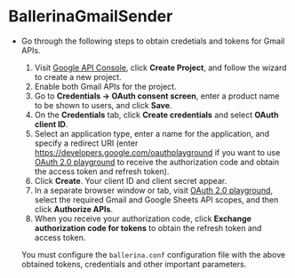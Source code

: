 # BallerinaGmailSender

- Go through the following steps to obtain credetials and tokens for Gmail APIs.
    1. Visit [Google API Console](https://console.developers.google.com), click **Create Project**, and follow the wizard 
    to create a new project.
    2. Enable both Gmail APIs for the project.
    3. Go to **Credentials -> OAuth consent screen**, enter a product name to be shown to users, and click **Save**.
    4. On the **Credentials** tab, click **Create credentials** and select **OAuth client ID**. 
    5. Select an application type, enter a name for the application, and specify a redirect URI 
    (enter https://developers.google.com/oauthplayground if you want to use 
    [OAuth 2.0 playground](https://developers.google.com/oauthplayground) to receive the authorization code and obtain the 
    access token and refresh token). 
    6. Click **Create**. Your client ID and client secret appear. 
    7. In a separate browser window or tab, visit [OAuth 2.0 playground](https://developers.google.com/oauthplayground), 
    select the required Gmail and Google Sheets API scopes, and then click **Authorize APIs**.
    8. When you receive your authorization code, click **Exchange authorization code for tokens** to obtain the refresh 
    token and access token.         

  You must configure the `ballerina.conf` configuration file with the above obtained tokens, credentials and 
  other important parameters.
  
  
